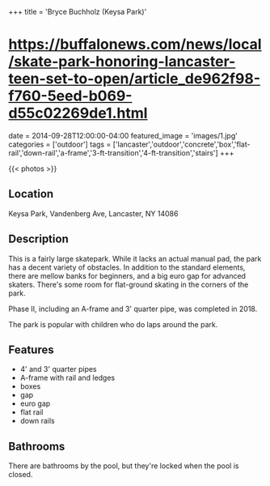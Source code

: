 +++
title = 'Bryce Buchholz (Keysa Park)'
# https://buffalonews.com/news/local/skate-park-honoring-lancaster-teen-set-to-open/article_de962f98-f760-5eed-b069-d55c02269de1.html
date = 2014-09-28T12:00:00-04:00
featured_image = 'images/1.jpg'
categories = ['outdoor']
tags = ['lancaster','outdoor','concrete','box','flat-rail','down-rail','a-frame','3-ft-transition','4-ft-transition','stairs']
+++

{{< photos >}}

## Location

Keysa Park, Vandenberg Ave, Lancaster, NY 14086

## Description

This is a fairly large skatepark. While it lacks an actual manual pad, the park has a decent variety of obstacles. In addition to the standard elements, there are mellow banks for beginners, and a big euro gap for advanced skaters. There's some room for flat-ground skating in the corners of the park.

Phase II, including an A-frame and 3' quarter pipe, was completed in 2018.

The park is popular with children who do laps around the park.

## Features

- 4' and 3' quarter pipes
- A-frame with rail and ledges
- boxes
- gap
- euro gap
- flat rail
- down rails

## Bathrooms

There are bathrooms by the pool, but they're locked when the pool is closed.
